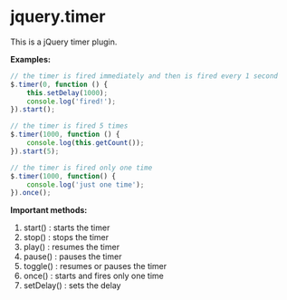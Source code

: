 jquery.timer
============

This is a jQuery timer plugin.

**Examples:**

```JavaScript
// the timer is fired immediately and then is fired every 1 second
$.timer(0, function () {
    this.setDelay(1000);
    console.log('fired!');
}).start();
```

```JavaScript
// the timer is fired 5 times
$.timer(1000, function () {
    console.log(this.getCount());
}).start(5);
```

```JavaScript
// the timer is fired only one time
$.timer(1000, function() {
    console.log('just one time');
}).once();
```

**Important methods:**

1. start()    : starts the timer
2. stop()     : stops the timer
3. play()     : resumes the timer
4. pause()    : pauses the timer
5. toggle()   : resumes or pauses the timer
6. once()     : starts and fires only one time
7. setDelay() : sets the delay
